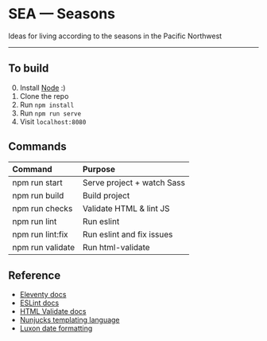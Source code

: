 # SEA — Seasons

Ideas for living according to the seasons in the Pacific Northwest

-------------------------------------------------------------

## To build

0. Install [Node](https://nodejs.org/) :)
1. Clone the repo
2. Run `npm install`
3. Run `npm run serve`
4. Visit `localhost:8080`

## Commands

| Command                    | Purpose                      |
| :------------------------- | :--------------------------- |
| npm run start              | Serve project + watch Sass   |
| npm run build              | Build project                |
| npm run checks             | Validate HTML & lint JS      |
| npm run lint               | Run eslint                   |
| npm run lint:fix           | Run eslint and fix issues    |
| npm run validate           | Run html-validate            |

## Reference

* [Eleventy docs](https://www.11ty.dev/docs/)
* [ESLint docs](https://eslint.org/)
* [HTML Validate docs](https://html-validate.org/)
* [Nunjucks templating language](https://mozilla.github.io/nunjucks/templating.html)
* [Luxon date formatting](https://moment.github.io/luxon/docs/manual/formatting.html)